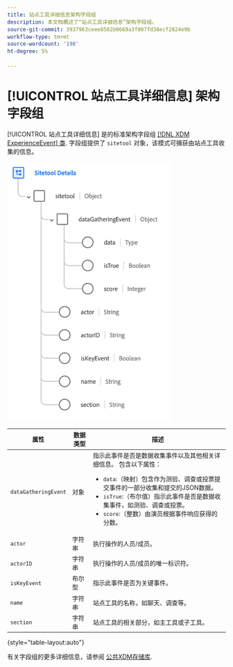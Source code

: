 ```yaml
---
title: 站点工具详细信息架构字段组
description: 本文档概述了“站点工具详细信息”架构字段组。
source-git-commit: 3937963ceee8502b0669a3f007fd38ecf2824e9b
workflow-type: tm+mt
source-wordcount: '198'
ht-degree: 5%

---
```


# [!UICONTROL 站点工具详细信息] 架构字段组

[!UICONTROL 站点工具详细信息] 是的标准架构字段组 [[!DNL XDM ExperienceEvent] 类](../../classes/experienceevent.md). 字段组提供了 `sitetool` 对象，该模式可捕获由站点工具收集的信息。

![字段组结构](../../images/field-groups/sitetool-details.png)

| 属性 | 数据类型 | 描述 |
| --- | --- | --- |
| `dataGatheringEvent` | 对象 | 指示此事件是否是数据收集事件以及其他相关详细信息。 包含以下属性：<ul><li>`data`:（映射）包含作为测验、调查或投票提交事件的一部分收集和提交的JSON数据。</li><li>`isTrue`:（布尔值）指示此事件是否是数据收集事件，如测验、调查或投票。</li><li>`score`:（整数）由演员根据事件响应获得的分数。</li></ul> |
| `actor` | 字符串 | 执行操作的人员/成员。 |
| `actorID` | 字符串 | 执行操作的人员/成员的唯一标识符。 |
| `isKeyEvent` | 布尔型 | 指示此事件是否为关键事件。 |
| `name` | 字符串 | 站点工具的名称，如聊天、调查等。 |
| `section` | 字符串 | 站点工具的相关部分，如主工具或子工具。 |

{style=&quot;table-layout:auto&quot;}

有关字段组的更多详细信息，请参阅 [公共XDM存储库](https://github.com/adobe/xdm/blob/master/components/fieldgroups/experience-event/industry-verticals/experienceevent-healthcare-sitetool.schema.json).
